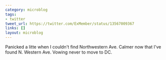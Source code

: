 ```yaml
---
category: microblog
tags:
- twitter
tweet_url: https://twitter.com/ExMember/status/13567009367
links: []
layout: microblog
---
```

Panicked a litte when I couldn't find Northwestern Ave. Calmer now that I've found N. Western Ave. Vowing never to move to DC.

